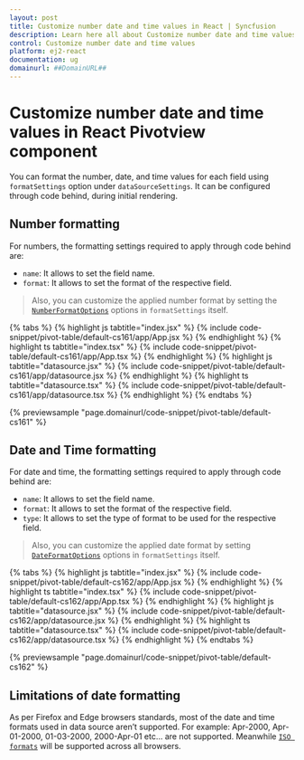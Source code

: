 ```yaml
---
layout: post
title: Customize number date and time values in React | Syncfusion
description: Learn here all about Customize number date and time values in Syncfusion React Pivotview component of Syncfusion Essential JS 2 and more.
control: Customize number date and time values 
platform: ej2-react
documentation: ug
domainurl: ##DomainURL##
---
```


# Customize number date and time values in React Pivotview component

You can format the number, date, and time values for each field using `formatSettings` option under `dataSourceSettings`. It can be configured through code behind, during initial rendering.

## Number formatting

For numbers, the formatting settings required to apply through code behind are:

* `name`: It allows to set the field name.
* `format`: It allows to set the format of the respective field.

> Also, you can customize the applied number format by setting the [`NumberFormatOptions`](https://ej2.syncfusion.com/documentation/common/intl.html?lang=typescript#manipulating-numbers) options in `formatSettings` itself.

{% tabs %}
{% highlight js tabtitle="index.jsx" %}
{% include code-snippet/pivot-table/default-cs161/app/App.jsx %}
{% endhighlight %}
{% highlight ts tabtitle="index.tsx" %}
{% include code-snippet/pivot-table/default-cs161/app/App.tsx %}
{% endhighlight %}
{% highlight js tabtitle="datasource.jsx" %}
{% include code-snippet/pivot-table/default-cs161/app/datasource.jsx %}
{% endhighlight %}
{% highlight ts tabtitle="datasource.tsx" %}
{% include code-snippet/pivot-table/default-cs161/app/datasource.tsx %}
{% endhighlight %}
{% endtabs %}

 {% previewsample "page.domainurl/code-snippet/pivot-table/default-cs161" %}

## Date and Time formatting

For date and time, the formatting settings required to apply through code behind are:

* `name`: It allows to set the field name.
* `format`: It allows to set the format of the respective field.
* `type`: It allows to set the type of format to be used for the respective field.

> Also, you can customize the applied date format by setting [`DateFormatOptions`](https://ej2.syncfusion.com/documentation/common/intl.html?lang=typescript#manipulating-datetime) options in `formatSettings` itself.

{% tabs %}
{% highlight js tabtitle="index.jsx" %}
{% include code-snippet/pivot-table/default-cs162/app/App.jsx %}
{% endhighlight %}
{% highlight ts tabtitle="index.tsx" %}
{% include code-snippet/pivot-table/default-cs162/app/App.tsx %}
{% endhighlight %}
{% highlight js tabtitle="datasource.jsx" %}
{% include code-snippet/pivot-table/default-cs162/app/datasource.jsx %}
{% endhighlight %}
{% highlight ts tabtitle="datasource.tsx" %}
{% include code-snippet/pivot-table/default-cs162/app/datasource.tsx %}
{% endhighlight %}
{% endtabs %}

 {% previewsample "page.domainurl/code-snippet/pivot-table/default-cs162" %}

## Limitations of date formatting

As per Firefox and Edge browsers standards, most of the date and time formats used in data source aren’t supported. For example: Apr-2000, Apr-01-2000, 01-03-2000, 2000-Apr-01 etc... are not supported. Meanwhile [`ISO formats`](http://www.ecma-international.org/ecma-262/5.1/#sec-15.9.1.15) will be supported across all browsers.